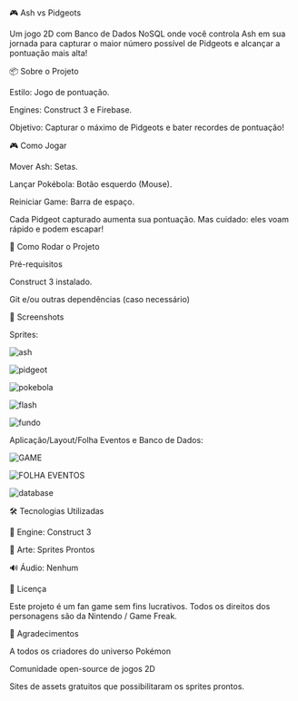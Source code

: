 🎮 Ash vs Pidgeots

Um jogo 2D com Banco de Dados NoSQL onde você controla Ash em sua jornada para capturar o maior número possível de Pidgeots e alcançar a pontuação mais alta!


📦 Sobre o Projeto

Estilo: Jogo de pontuação.

Engines: Construct 3 e Firebase.

Objetivo: Capturar o máximo de Pidgeots e bater recordes de pontuação!


🎮 Como Jogar

Mover Ash: Setas.

Lançar Pokébola: Botão esquerdo (Mouse).

Reiniciar Game: Barra de espaço.

Cada Pidgeot capturado aumenta sua pontuação. Mas cuidado: eles voam rápido e podem escapar!


🚀 Como Rodar o Projeto

Pré-requisitos

Construct 3 instalado.

Git e/ou outras dependências (caso necessário)


📸 Screenshots


Sprites:


![ash](https://github.com/user-attachments/assets/f9d08174-7415-40cb-80e7-d9ca400cd9a3)


![pidgeot](https://github.com/user-attachments/assets/591003aa-ea09-4c2f-9709-1eed0a08e5b4)


![pokebola](https://github.com/user-attachments/assets/12985002-0e4e-4115-a229-409af8f96c75)


![flash](https://github.com/user-attachments/assets/784b0c6d-88d4-4e31-88e5-8300fef96949)


![fundo](https://github.com/user-attachments/assets/506783d6-465d-4315-8dd3-a2e06c51a118)


Aplicação/Layout/Folha Eventos e Banco de Dados:


![GAME](https://github.com/user-attachments/assets/deced305-58a9-4d1f-a58f-5ce424fa0be9)


![FOLHA EVENTOS](https://github.com/user-attachments/assets/09e935be-f1f5-4b96-ab31-8d65ccf0f394)


![database](https://github.com/user-attachments/assets/7ee2a11f-bde0-4d50-8de3-93d13c9b1dfb)


🛠️ Tecnologias Utilizadas

🧱 Engine: Construct 3

🎨 Arte: Sprites Prontos

🔊 Áudio: Nenhum


📄 Licença

Este projeto é um fan game sem fins lucrativos.
Todos os direitos dos personagens são da Nintendo / Game Freak.


🙌 Agradecimentos

A todos os criadores do universo Pokémon

Comunidade open-source de jogos 2D

Sites de assets gratuitos que possibilitaram os sprites prontos.
